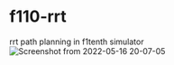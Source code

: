# f110-rrt
rrt path planning in f1tenth simulator
![Screenshot from 2022-05-16 20-07-05](https://user-images.githubusercontent.com/75038294/168619137-4c86a9a9-c48e-4f3b-9624-c465be7a5ee1.png)
